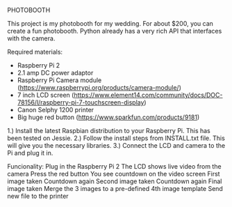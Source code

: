 
PHOTOBOOTH

This project is my photobooth for my wedding. For about $200, you can create a fun photobooth. Python already has a very rich API that interfaces with the camera.

Required materials:
   - Raspberry Pi 2
   - 2.1 amp DC power adaptor
   - Raspberry Pi Camera module (https://www.raspberrypi.org/products/camera-module/)
   - 7 inch LCD screen (https://www.element14.com/community/docs/DOC-78156/l/raspberry-pi-7-touchscreen-display)
   - Canon Selphy 1200 printer
   - Big huge red button (https://www.sparkfun.com/products/9181)

1.) Install the latest Raspbian distribution to your Raspberry Pi. This has been tested on Jessie.
2.) Follow the install steps from INSTALL.txt file.  This will give you the necessary libraries.
3.) Connect the LCD and camera to the Pi and plug it in.

Funcionality:
    Plug in the Raspberry Pi 2
    The LCD shows live video from the camera
    Press the red button
    You see countdown on the video screen
    First image taken
    Countdown again
    Second image taken
    Countdown again
    Final image taken
    Merge the 3 images to a pre-defined 4th image template
    Send new file to the printer
